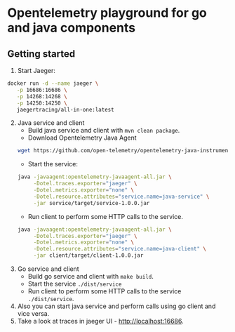# Opentelemetry playground for go and java components

## Getting started

1. Start Jaeger:
```bash
docker run -d --name jaeger \
   -p 16686:16686 \
   -p 14268:14268 \
   -p 14250:14250 \
   jaegertracing/all-in-one:latest
```
2. Java service and client
    * Build java service and client with `mvn clean package`.
    * Download Opentelemetry Java Agent
    ```bash
    wget https://github.com/open-telemetry/opentelemetry-java-instrumentation/releases/latest/download/opentelemetry-javaagent-all.jar`
    ```
    * Start the service:
     ```bash
     java -javaagent:opentelemetry-javaagent-all.jar \
          -Dotel.traces.exporter="jaeger" \
          -Dotel.metrics.exporter="none" \
          -Dotel.resource.attributes="service.name=java-service" \
          -jar service/target/service-1.0.0.jar
     ```
    * Run client to perform some HTTP calls to the service.
     ```bash
     java -javaagent:opentelemetry-javaagent-all.jar \
          -Dotel.traces.exporter="jaeger" \
          -Dotel.metrics.exporter="none" \
          -Dotel.resource.attributes="service.name=java-client" \
          -jar client/target/client-1.0.0.jar
     ```
3. Go service and client
    * Build go service and client with `make build`.
    * Start the service `./dist/service`
    * Run client to perform some HTTP calls to the service `./dist/service`.
4. Also you can start java service and perform calls using go client and vice versa.
5. Take a look at traces in jaeger UI - [http://localhost:16686](http://localhost:16686).
